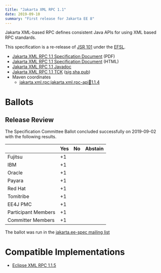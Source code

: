 ```yaml
---
title: "Jakarta XML RPC 1.1"
date: 2019-09-10
summary: "First release for Jakarta EE 8"
---
```

Jakarta XML-based RPC defines consistent Java APIs for using XML based RPC standards.

This specification is a re-release of [JSR 101](http://jcp.org/en/jsr/detail?id=101) under the [EFSL](https://www.eclipse.org/legal/efsl/).

* [Jakarta XML RPC 1.1 Specification Document](./xml-rpc-spec-1.1.pdf) (PDF)
* [Jakarta XML RPC 1.1 Specification Document](./xml-rpc-spec-1.1.html) (HTML)
* [Jakarta XML RPC 1.1 Javadoc](./apidocs)
* [Jakarta XML RPC 1.1 TCK](https://download.eclipse.org/jakartaee/xml-rpc/1.1/jakarta-xml-rpc-tck-1.1.0.zip) ([sig](https://download.eclipse.org/jakartaee/xml-rpc/1.1/jakarta-xml-rpc-tck-1.1.0.zip.sig),[sha](https://download.eclipse.org/jakartaee/xml-rpc/1.1/jakarta-xml-rpc-tck-1.1.0.zip.sha256),[pub](https://jakarta.ee/specifications/jakartaee-spec-committee.pub))
* Maven coordinates
  * [jakarta.xml.rpc:jakarta.xml.rpc-api:jar:1.1.4](https://central.sonatype.com/artifact/jakarta.xml.rpc/jakarta.xml.rpc-api/1.1.4/jar)

# Ballots

## Release Review

The Specification Committee Ballot concluded successfully on 2019-09-02 with the following results.

|                       |  Yes    | No      | Abstain  |
|-----------------------|---------|---------|----------|
|Fujitsu                |   +1    |         |          |
|IBM                    |   +1    |         |          |
|Oracle                 |   +1    |         |          |
|Payara                 |   +1    |         |          |
|Red Hat                |   +1    |         |          |
|Tomitribe              |   +1    |         |          |
|EE4J PMC               |   +1    |         |          |
|Participant Members    |   +1    |         |          |
|Committer Members      |   +1    |         |          |

The ballot was run in the [jakarta.ee-spec mailing list](https://www.eclipse.org/lists/jakarta.ee-spec/msg00496.html)

# Compatible Implementations

* [Eclipse XML RPC 1.1.5](https://eclipse-ee4j.github.io/jax-rpc-ri/)
